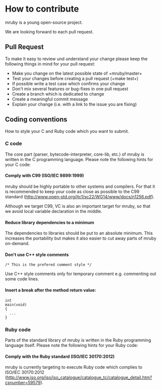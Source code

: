 # How to contribute

mruby is a young open-source project.  

We are looking forward to each pull request. 

## Pull Request

To make it easy to review und understand your change please keep the following
things in mind for your pull request:

* Make you change on the latest possible state of +mruby/master+
* Test your changes before creating a pull request (+make test+)
* If possible write a test case which confirms your change
* Don't mix several features or bug-fixes in one pull request
* Create a branch which is dedicated to change
* Create a meaningful commit message
* Explain your change (i.e. with a link to the issue you are fixing)

## Coding conventions

How to style your C and Ruby code which you want to submit.

### C code

The core part (parser, bytecode-interpreter, core-lib, etc.) of mruby is
written in the C programming language. Please note the following hints for your
C code:

#### Comply with C99 (ISO/IEC 9899:1999)

mruby should be highly portable to other systems and compilers. For that it is
recommended to keep your code as close as possible to the C99 standard
(http://www.open-std.org/jtc1/sc22/WG14/www/docs/n1256.pdf).

Although we target C99, VC is also an important target for mruby, so that we
avoid local variable declaration in the middle.

#### Reduce library dependencies to a minimum

The dependencies to libraries should be put to an absolute minimum. This
increases the portability but makes it also easier to cut away parts of mruby
on-demand.

#### Don't use C++ style comments

    /* This is the prefered comment style */

Use C++ style comments only for temporary comment e.g. commenting out some code lines.

#### Insert a break after the method return value:

    int
    main(void)
    {
      ...
    }

### Ruby code

Parts of the standard library of mruby is written in the Ruby programming language
itself. Please note the following hints for your Ruby code:

#### Comply with the Ruby standard (ISO/IEC 30170:2012)

mruby is currently targeting to execute Ruby code which complies to ISO/IEC
30170:2012 (http://www.iso.org/iso/iso_catalogue/catalogue_tc/catalogue_detail.htm?csnumber=59579).
